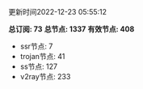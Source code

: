 更新时间2022-12-23 05:55:12

**总订阅: 73**
**总节点: 1337**
**有效节点: 408**
- ssr节点: 7
- trojan节点: 41
- ss节点: 127
- v2ray节点: 233
